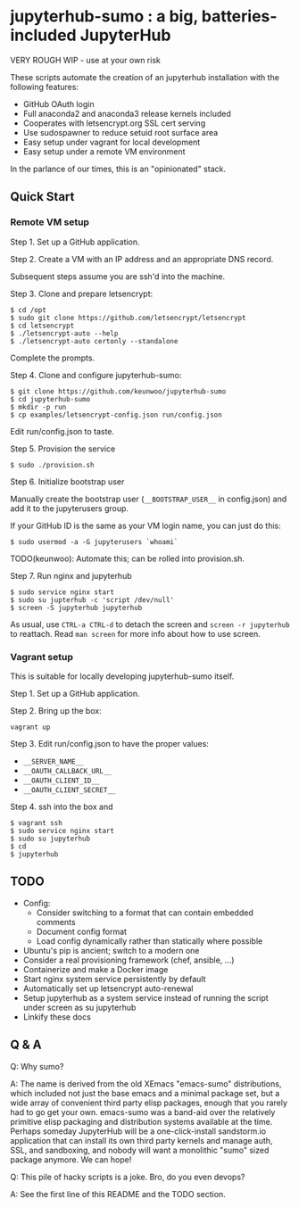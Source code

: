 # jupyterhub-sumo : a big, batteries-included JupyterHub

VERY ROUGH WIP - use at your own risk

These scripts automate the creation of an jupyterhub installation with
the following features:

* GitHub OAuth login
* Full anaconda2 and anaconda3 release kernels included
* Cooperates with letsencrypt.org SSL cert serving
* Use sudospawner to reduce setuid root surface area
* Easy setup under vagrant for local development
* Easy setup under a remote VM environment

In the parlance of our times, this is an "opinionated" stack.


## Quick Start

### Remote VM setup

Step 1. Set up a GitHub application.

Step 2. Create a VM with an IP address and an appropriate DNS record.

Subsequent steps assume you are ssh'd into the machine.

Step 3. Clone and prepare letsencrypt:

    $ cd /opt
    $ sudo git clone https://github.com/letsencrypt/letsencrypt
    $ cd letsencrypt
    $ ./letsencrypt-auto --help
    $ ./letsencrypt-auto certonly --standalone

Complete the prompts.

Step 4. Clone and configure jupyterhub-sumo:

    $ git clone https://github.com/keunwoo/jupyterhub-sumo
    $ cd jupyterhub-sumo
    $ mkdir -p run
    $ cp examples/letsencrypt-config.json run/config.json

Edit run/config.json to taste.

Step 5. Provision the service

    $ sudo ./provision.sh

Step 6. Initialize bootstrap user

Manually create the bootstrap user (`__BOOTSTRAP_USER__` in
config.json) and add it to the jupyterusers group.

If your GitHub ID is the same as your VM login name, you can just do
this:

    $ sudo usermod -a -G jupyterusers `whoami`

TODO(keunwoo): Automate this; can be rolled into provision.sh.

Step 7. Run nginx and jupyterhub

    $ sudo service nginx start
    $ sudo su jupterhub -c 'script /dev/null'
    $ screen -S jupyterhub jupyterhub

As usual, use `CTRL-a CTRL-d` to detach the screen and `screen -r
jupyterhub` to reattach.  Read `man screen` for more info about how to
use screen.


### Vagrant setup

This is suitable for locally developing jupyterhub-sumo itself.

Step 1. Set up a GitHub application.

Step 2. Bring up the box:

    vagrant up

Step 3. Edit run/config.json to have the proper values:

* `__SERVER_NAME__`
* `__OAUTH_CALLBACK_URL__`
* `__OAUTH_CLIENT_ID__`
* `__OAUTH_CLIENT_SECRET__`

Step 4. ssh into the box and

    $ vagrant ssh
    $ sudo service nginx start
    $ sudo su jupyterhub
    $ cd
    $ jupyterhub


## TODO

- Config:
    - Consider switching to a format that can contain embedded comments
    - Document config format
    - Load config dynamically rather than statically where possible
- Ubuntu's pip is ancient; switch to a modern one
- Consider a real provisioning framework (chef, ansible, ...)
- Containerize and make a Docker image
- Start nginx system service persistently by default
- Automatically set up letsencrypt auto-renewal
- Setup jupyterhub as a system service instead of running the script
  under screen as su jupyterhub
- Linkify these docs


## Q & A

Q: Why sumo?

A: The name is derived from the old XEmacs "emacs-sumo" distributions,
which included not just the base emacs and a minimal package set, but
a wide array of convenient third party elisp packages, enough that you
rarely had to go get your own.  emacs-sumo was a band-aid over the
relatively primitive elisp packaging and distribution systems
available at the time.  Perhaps someday JupyterHub will be a
one-click-install sandstorm.io application that can install its own
third party kernels and manage auth, SSL, and sandboxing, and nobody
will want a monolithic "sumo" sized package anymore.  We can hope!

Q: This pile of hacky scripts is a joke.  Bro, do you even devops?

A: See the first line of this README and the TODO section.
